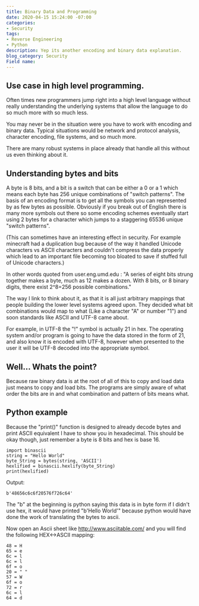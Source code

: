 ```yaml
---
title: Binary Data and Programming
date: 2020-04-15 15:24:00 -07:00
categories:
- Security
tags:
- Reverse Engineering
- Python
description: Yep its another encoding and binary data explanation.
blog_category: Security
Field name: 
---
```


## Use case in high level programming.

Often times new programmers jump right into a high level language without really understanding the underlying systems that allow the language to do so much more with so much less.

You may never be in the situation were you have to work with encoding and binary data. Typical situations would be network and protocol analysis, character encoding, file systems, and so much more.

There are many robust systems in place already that handle all this without us even thinking about it.

## Understanding bytes and bits  

A byte is 8 bits, and a bit is a switch that can be either a 0 or a 1 which means each byte has 256 unique combinations of "switch patterns". The basis of an encoding format is to get all the symbols you can represented by as few bytes as possible. Obviously if you break out of English there is many more symbols out there so some encoding schemes eventually start using 2 bytes for a character which jumps to a staggering 65536 unique "switch patterns".

(This can sometimes have an interesting effect in security. For example minecraft had a duplication bug because of the way it handled Unicode characters vs ASCII characters and couldn't compress the data properly which lead to an important file becoming too bloated to save if stuffed full of Unicode characters.)

In other words quoted from user.eng.umd.edu :
"A series of eight bits strung together makes a byte, much as 12 makes a dozen. With 8 bits, or 8 binary digits, there exist 2^8=256 possible combinations."

The way I link to think about it, as that it is all just arbitrary mappings that people building the lower level systems agreed upon. They decided what bit combinations would map to what (Like a character "A" or number "1") and soon standards like ASCII and UTF-8 came about.

For example, in UTF-8 the "!" symbol is actually 21 in hex. The operating system and/or program is going to have the data stored in the form of 21, and also know it is encoded with UTF-8, however when presented to the user it will be UTF-8 decoded into the appropriate symbol.

## Well... Whats the point?

Because raw binary data is at the root of all of this to copy and load data just means to copy and load bits. The programs are simply aware of what order the bits are in and what combination and pattern of bits means what.

## Python example

Because the "print()" function is designed to already decode bytes and print ASCII equivalent I have to show you in hexadecimal. This should be okay though, just remember a byte is 8 bits and hex is base 16.

```
import binascii
string = "Hello World"
byte_String = bytes(string, 'ASCII')
hexlified = binascii.hexlify(byte_String)
print(hexlified)
```
Output:
```
b'48656c6c6f20576f726c64'
```
The "b" at the beginning is python saying this data is in byte form if I didn't use hex, it would have printed "b'Hello World'" because python would have done the work of translating the bytes to ascii.

Now open an Ascii sheet like http://www.asciitable.com/ and you will find the following HEX<->ASCII mapping:
```
48 = H
65 = e
6c = l
6c = l
6f = o
20 = " "
57 = W
6f = o
72 = r
6c = l
64 = d
```
